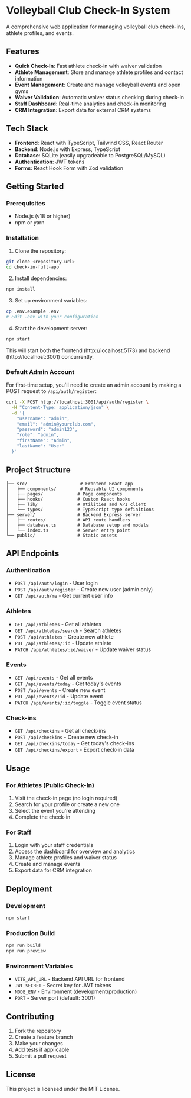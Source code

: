 # Volleyball Club Check-In System

A comprehensive web application for managing volleyball club check-ins, athlete profiles, and events.

## Features

- **Quick Check-In**: Fast athlete check-in with waiver validation
- **Athlete Management**: Store and manage athlete profiles and contact information
- **Event Management**: Create and manage volleyball events and open gyms
- **Waiver Validation**: Automatic waiver status checking during check-in
- **Staff Dashboard**: Real-time analytics and check-in monitoring
- **CRM Integration**: Export data for external CRM systems

## Tech Stack

- **Frontend**: React with TypeScript, Tailwind CSS, React Router
- **Backend**: Node.js with Express, TypeScript
- **Database**: SQLite (easily upgradeable to PostgreSQL/MySQL)
- **Authentication**: JWT tokens
- **Forms**: React Hook Form with Zod validation

## Getting Started

### Prerequisites

- Node.js (v18 or higher)
- npm or yarn

### Installation

1. Clone the repository:
```bash
git clone <repository-url>
cd check-in-full-app
```

2. Install dependencies:
```bash
npm install
```

3. Set up environment variables:
```bash
cp .env.example .env
# Edit .env with your configuration
```

4. Start the development server:
```bash
npm start
```

This will start both the frontend (http://localhost:5173) and backend (http://localhost:3001) concurrently.

### Default Admin Account

For first-time setup, you'll need to create an admin account by making a POST request to `/api/auth/register`:

```bash
curl -X POST http://localhost:3001/api/auth/register \
  -H "Content-Type: application/json" \
  -d '{
    "username": "admin",
    "email": "admin@yourclub.com",
    "password": "admin123",
    "role": "admin",
    "firstName": "Admin",
    "lastName": "User"
  }'
```

## Project Structure

```
├── src/                    # Frontend React app
│   ├── components/         # Reusable UI components
│   ├── pages/             # Page components
│   ├── hooks/             # Custom React hooks
│   ├── lib/               # Utilities and API client
│   └── types/             # TypeScript type definitions
├── server/                # Backend Express server
│   ├── routes/            # API route handlers
│   ├── database.ts        # Database setup and models
│   └── index.ts           # Server entry point
└── public/                # Static assets
```

## API Endpoints

### Authentication
- `POST /api/auth/login` - User login
- `POST /api/auth/register` - Create new user (admin only)
- `GET /api/auth/me` - Get current user info

### Athletes
- `GET /api/athletes` - Get all athletes
- `GET /api/athletes/search` - Search athletes
- `POST /api/athletes` - Create new athlete
- `PUT /api/athletes/:id` - Update athlete
- `PATCH /api/athletes/:id/waiver` - Update waiver status

### Events
- `GET /api/events` - Get all events
- `GET /api/events/today` - Get today's events
- `POST /api/events` - Create new event
- `PUT /api/events/:id` - Update event
- `PATCH /api/events/:id/toggle` - Toggle event status

### Check-ins
- `GET /api/checkins` - Get all check-ins
- `POST /api/checkins` - Create new check-in
- `GET /api/checkins/today` - Get today's check-ins
- `GET /api/checkins/export` - Export check-in data

## Usage

### For Athletes (Public Check-In)

1. Visit the check-in page (no login required)
2. Search for your profile or create a new one
3. Select the event you're attending
4. Complete the check-in

### For Staff

1. Login with your staff credentials
2. Access the dashboard for overview and analytics
3. Manage athlete profiles and waiver status
4. Create and manage events
5. Export data for CRM integration

## Deployment

### Development
```bash
npm start
```

### Production Build
```bash
npm run build
npm run preview
```

### Environment Variables

- `VITE_API_URL` - Backend API URL for frontend
- `JWT_SECRET` - Secret key for JWT tokens
- `NODE_ENV` - Environment (development/production)
- `PORT` - Server port (default: 3001)

## Contributing

1. Fork the repository
2. Create a feature branch
3. Make your changes
4. Add tests if applicable
5. Submit a pull request

## License

This project is licensed under the MIT License.
